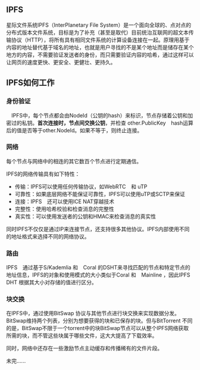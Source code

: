 ## IPFS

星际文件系统IPFS（InterPlanetary File System）是一个面向全球的、点对点的分布式版本文件系统，目标是为了补充（甚至是取代）目前统治互联网的超文本传输协议（HTTP），将所有具有相同文件系统的计算设备连接在一起。原理用基于内容的地址替代基于域名的地址，也就是用户寻找的不是某个地址而是储存在某个地方的内容，不需要验证发送者的身份，而只需要验证内容的哈希，通过这样可以让网页的速度更快、更安全、更健壮、更持久。

## IPFS如何工作

### 身份验证

　IPFS中，每个节点都会由NodeId（公钥的hash）来标识，节点存储着公钥和加密过的私钥。__首次连接时，节点间交换公钥__，并检查 other.PublicKey　hash运算后的值是否等于other.NodeId。如果不等于，则终止连接。

### 网络

每个节点与网络中的相连的其它数百个节点进行定期通信。

IPFS的网络传输具有如下特性：

* 传输：IPFS可以使用任何传输协议，如WebRTC　和 uTP
* 可靠性：如果底层网络不能保证可靠性，IPFS可以使用uTP或SCTP来保证
* 连接：IPFS　还可以使用ICE NAT穿越技术
* 完整性：使用哈希校验和检查消息的完整性
* 真实性：可以使用发送者的公钥和HMAC来检查消息的真实性

同时IPFS不仅仅是通过IP来连接节点，还支持很多其他协议。IPFS内部使用不同的地址格式来选择不同的网络协议。

### 路由

IPFS　通过基于S/Kademlia 和　Coral 的DSHT来寻找匹配的节点和特定节点的地址信息，IPFS的对象和使用模式的大小类似于Coral 和　Mainline ，因此IPFS DHT 根据其大小对存储的值进行区分。

### 块交换

在IPFS中，通过使用BitSwap 协议与其他节点进行块交换来实现数据分发。BitSwap维持两个列表，分别为想要获得的块和已保存的块。但与BitTorrent 不同的是，BitSwap不限于一个torrent中的块BitSwap节点可以从整个IPFS网络获取所需的块，而不管这些块属于哪些文件，这大大提高了下载效率。

同时，网络中还存在一些激励节点主动缓存和传播稀有的文件片段。

未完......

































